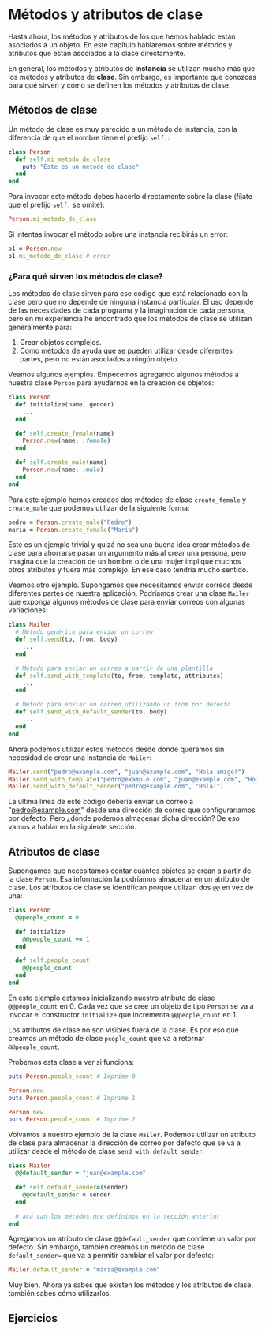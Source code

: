 # Métodos y atributos de clase

Hasta ahora, los métodos y atributos de los que hemos hablado están asociados a un objeto. En este capítulo hablaremos sobre métodos y atributos que están asociados a la clase directamente.

En general, los métodos y atributos de **instancia** se utilizan mucho más que los métodos y atributos de **clase**. Sin embargo, es importante que conozcas para qué sirven y cómo se definen los métodos y atributos de clase.

## Métodos de clase

Un método de clase es muy parecido a un método de instancia, con la diferencia de que el nombre tiene el prefijo `self.`:

```ruby
class Person
  def self.mi_metodo_de_clase
    puts "Este es un método de clase"
  end
end
```

Para invocar este método debes hacerlo directamente sobre la clase (fíjate que el prefijo `self.` se omite):

```ruby
Person.mi_metodo_de_clase
```

Si intentas invocar el método sobre una instancia recibirás un error:

```ruby
p1 = Person.new
p1.mi_metodo_de_clase # error
```

### ¿Para qué sirven los métodos de clase?

Los métodos de clase sirven para ese código que está relacionado con la clase pero que no depende de ninguna instancia particular. El uso depende de las necesidades de cada programa y la imaginación de cada persona, pero en mi experiencia he encontrado que los métodos de clase se utilizan generalmente para:

1. Crear objetos complejos.
2. Como métodos de ayuda que se pueden utilizar desde diferentes partes, pero no están asociados a ningún objeto.

Veamos algunos ejemplos. Empecemos agregando algunos métodos a nuestra clase `Person` para ayudarnos en la creación de objetos:

```ruby
class Person
  def initialize(name, gender)
    ...
  end

  def self.create_female(name)
    Person.new(name, :female)
  end

  def self.create_male(name)
    Person.new(name, :male)
  end
end
```

Para este ejemplo hemos creados dos métodos de clase `create_female` y `create_male` que podemos utilizar de la siguiente forma:

```ruby
pedro = Person.create_male("Pedro")
maria = Person.create_female("Maria")
```

Este es un ejemplo trivial y quizá no sea una buena idea crear métodos de clase para ahorrarse pasar un argumento más al crear una persona, pero imagina que la creación de un hombre o de una mujer implique muchos otros atributos y fuera más complejo. En ese caso tendría mucho sentido.

Veamos otro ejemplo. Supongamos que necesitamos enviar correos desde diferentes partes de nuestra aplicación. Podríamos crear una clase `Mailer` que exponga algunos métodos de clase para enviar correos con algunas variaciones:

```ruby
class Mailer
  # Método genérico para enviar un correo
  def self.send(to, from, body)
    ...
  end

  # Método para enviar un correo a partir de una plantilla
  def self.send_with_template(to, from, template, attributes)
    ...
  end

  # Método para enviar un correo utilizando un from por defecto
  def self.send_with_default_sender(to, body)
    ...
  end
end
```

Ahora podemos utilizar estos métodos desde donde queramos sin necesidad de crear una instancia de `Mailer`:

```ruby
Mailer.send("pedro@example.com", "juan@example.com", "Hola amigo!")
Mailer.send_with_template("pedro@example.com", "juan@example.com", "Hola {{name}}", name: "Pedro")
Mailer.send_with_default_sender("pedro@example.com", "Hola!")
```

La última línea de este código debería enviar un correo a "pedro@example.com" desde una dirección de correo que configuraríamos por defecto. Pero ¿dónde podemos almacenar dicha dirección? De eso vamos a hablar en la siguiente sección.

## Atributos de clase

Supongamos que necesitamos contar cuántos objetos se crean a partir de la clase `Person`. Esa información la podríamos almacenar en un atributo de clase. Los atributos de clase se identifican porque utilizan dos `@@` en vez de una:

```ruby
class Person
  @@people_count = 0

  def initialize
    @@people_count += 1
  end

  def self.people_count
    @@people_count
  end
end
```

En este ejemplo estamos inicializando nuestro atributo de clase `@@people_count` en 0. Cada vez que se cree un objeto de tipo `Person` se va a invocar el constructor `initialize` que incrementa `@@people_count` en 1.

Los atributos de clase no son visibles fuera de la clase. Es por eso que creamos un método de clase `people_count` que va a retornar `@@people_count`.

Probemos esta clase a ver si funciona:

```ruby
puts Person.people_count # Imprime 0

Person.new
puts Person.people_count # Imprime 1

Person.new
puts Person.people_count # Imprime 2
```

Volvamos a nuestro ejemplo de la clase `Mailer`. Podemos utilizar un atributo de clase para almacenar la dirección de correo por defecto que se va a utilizar desde el método de clase `send_with_default_sender`:

```ruby
class Mailer
  @@default_sender = "juan@example.com"

  def self.default_sender=(sender)
    @@default_sender = sender
  end

  # acá van los métodos que definimos en la sección anterior
end
```

Agregamos un atributo de clase `@@default_sender` que contiene un valor por defecto. Sin embargo, también creamos un método de clase `default_sender=` que va a permitir cambiar el valor por defecto:

```ruby
Mailer.default_sender = "maria@example.com"
```

Muy bien. Ahora ya sabes que existen los métodos y los atributos de clase, también sabes cómo utilizarlos.

## Ejercicios



